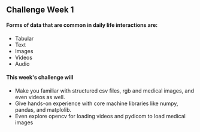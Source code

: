 ## Challenge Week 1

#### Forms of data that are common in daily life interactions are:
- Tabular
- Text
- Images
- Videos
- Audio

#### This week's challenge will
- Make you familiar with structured csv files, rgb and medical images, and even videos as well.
- Give hands-on experience with core machine libraries like numpy, pandas, and matplolib.
- Even explore opencv for loading videos and pydicom to load medical images

